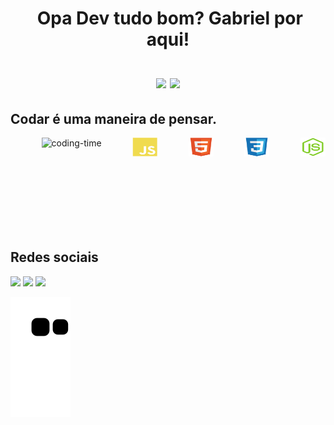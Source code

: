 <h1 align="center">
  <img scr="" widht="30"> Opa Dev tudo bom? Gabriel por aqui! <br><img scr="" widght"40"
</h1>

<div>
  <img height="200em" src="https://github-readme-stats.vercel.app/api?username=Bielxasa&show_icons=dark&theme=great-gatsby&include_all_commits=true&count_private=true"/>
  <img height="200em" src="https://github-readme-stats.vercel.app/api/top-langs/?username=Bielxasa&layout=compact&langs_count=16&theme=great-gatsby"/>
</div>

## Codar é uma maneira de pensar.

<div style="display: flex; justify-content: space-between;"> <br>
  <img align="center"height="150" alt="coding-time" src="code.gif">
  <img align="center" height="30" width="40" alt="js-icon"  src="https://raw.githubusercontent.com/devicons/devicon/master/icons/javascript/javascript-plain.svg">
  <img align="center" height="30" width="40" alt="html-icon" src="https://raw.githubusercontent.com/devicons/devicon/master/icons/html5/html5-original.svg">
  <img align="center" height="30" width="40" alt="css-icon" src="https://raw.githubusercontent.com/devicons/devicon/master/icons/css3/css3-original.svg">
  <img align="center" height="30" width="40" alt="nodejs-icon" src="https://raw.githubusercontent.com/devicons/devicon/master/icons/nodejs/nodejs-original.svg">
</div>

## Redes sociais
<div> 
  <a href="https://instagram.com/bielxasaofc" target="_blank"><img src="https://img.shields.io/badge/-Instagram-%23E4405F?style=for-the-badge&logo=instagram&logoColor=white" target="_blank"></a>
  <a href = "mailto:contatobielxasa@gmail.com"><img src="https://img.shields.io/badge/-Gmail-%23333?style=for-the-badge&logo=gmail&logoColor=white" target="_blank"></a>
  <a href="https://www.linkedin.com/in/gabriel-santos-informatica" target="_blank"><img src="https://img.shields.io/badge/-LinkedIn-%230077B5?style=for-the-badge&logo=linkedin&logoColor=white" target="_blank"></a>

![Snake animation](https://github.com/Bielxasa/Bielxasa/blob/output/github-contribution-grid-snake.svg)
